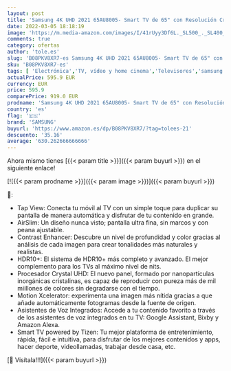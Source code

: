 ```yaml
---
layout: post
title: 'Samsung 4K UHD 2021 65AU8005- Smart TV de 65" con Resolución Crystal UHD  Procesador Crystal UHD  HDR10+  Motion Xcelerator  Contrast Enhancer y Alexa Integrada'
date: 2022-03-05 18:18:19
image: 'https://m.media-amazon.com/images/I/41rUyy3Df6L._SL500_._SL400_.jpg'
comments: true
category: ofertas
author: 'tole.es'
slug: 'B08PKV8XR7-es Samsung 4K UHD 2021 65AU8005- Smart TV de 65" con...'
sku: 'B08PKV8XR7-es'
tags: [ 'Electrónica','TV, vídeo y home cinema','Televisores','samsung','smart','tv', ]
actualPrice: 595.9 EUR
currency: EUR
price: 595.9
comparePrice: 919.0 EUR
prodname: 'Samsung 4K UHD 2021 65AU8005- Smart TV de 65" con Resolución Crystal UHD  Procesador Crystal UHD  HDR10+  Motion Xcelerator  Contrast Enhancer y Alexa Integrada'
country: 'es'
flag: '🇪🇸'
brand: 'SAMSUNG'
buyurl: 'https://www.amazon.es/dp/B08PKV8XR7/?tag=tolees-21'
descuento: '35.16'
average: '630.262666666666'
---
```


Ahora mismo tienes [{{< param title >}}]({{< param buyurl >}}) en el siguiente enlace!

[![{{< param prodname >}}]({{< param image >}})]({{< param buyurl >}})

🔎:

- Tap View: Conecta tu móvil al TV con un simple toque para duplicar su pantalla de manera automática y disfrutar de tu contenido en grande.
- AirSlim: Un diseño nunca visto; pantalla ultra fina, sin marcos y con peana ajustable.
- Contrast Enhancer: Descubre un nivel de profundidad y color gracias al análisis de cada imagen para crear tonalidades más naturales y realistas.
- HDR10+: El sistema de HDR10+ más completo y avanzado. El mejor complemento para los TVs al máximo nivel de nits.
- Procesador Crystal UHD: El nuevo panel, formado por nanopartículas inorgánicas cristalinas, es capaz de reproducir con pureza más de mil miillones de colores sin degradarse con el tiempo.
- Motion Xcelerator: experimenta una imagen más nítida gracias a que añade automáticamente fotogramas desde la fuente de origen.
- Asistentes de Voz Integrados: Accede a tu contenido favorito a través de los asistentes de voz integrados en tu TV: Google Assistant, Bixby y Amazon Alexa.
- Smart TV powered by Tizen: Tu mejor plataforma de entretenimiento, rápida, fácil e intuitiva, para disfrutar de los mejores contenidos y apps, hacer deporte, videollamadas, trabajar desde casa, etc.

[🛒 Visítala!!!]({{< param buyurl >}})
